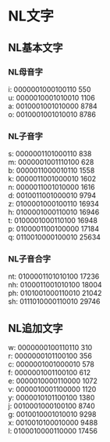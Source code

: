 
# NL文字

## NL基本文字
### NL母音字
i: 0000001000100110 550  
u: 0000010001010010 1106  
a: 0010001001010000 8784  
o: 0010001001010010 8786  
### NL子音字
s: 0000001101000110 838  
m: 0000001001110100 628  
b: 0000011000010110 1558  
k: 0000011001000010 1602  
n: 0000011001010000 1616  
d: 0010011001000010 9794  
z: 0100001000100110 16934  
h: 0100001000110010 16946  
t: 0100001000110100 16948  
p: 0100001100100000 17184  
q: 0110010000100010 25634  
### NL子音合字
nt: 0100001101010100 17236  
nh: 0100011001010100 18004  
ph: 0101001000110010 21042  
sh: 0111010000110010 29746  
## NL追加文字
w: 0000000100110110 310  
r: 0000000101100100 356  
c: 0000001001000010 578  
f: 0000001001100100 612  
e: 0000010000110000 1072  
v: 0000010001100000 1120  
y: 0000010101100100 1380  
j: 0010001000100100 8740  
g: 0010010001010010 9298  
x: 0010010100010000 9488  
l: 0100010000110000 17456  